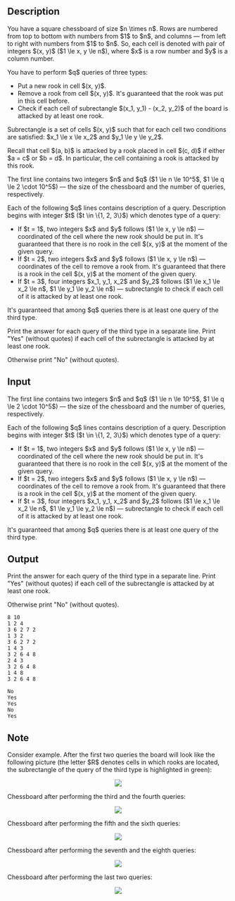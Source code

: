 ## Description

<div><p>You have a square chessboard of size $n \times n$. Rows are numbered from top to bottom with numbers from $1$ to $n$, and columns&nbsp;— from left to right with numbers from $1$ to $n$. So, each cell is denoted with pair of integers $(x, y)$ ($1 \le x, y \le n$), where $x$ is a row number and $y$ is a column number.</p><p>You have to perform $q$ queries of three types:</p><ul> <li> Put a new rook in cell $(x, y)$. </li><li> Remove a rook from cell $(x, y)$. It's guaranteed that the rook was put in this cell before. </li><li> Check if each cell of <span class="tex-font-style-it">subrectangle</span> $(x_1, y_1) - (x_2, y_2)$ of the board is attacked by at least one rook. </li></ul><p><span class="tex-font-style-it">Subrectangle</span> is a set of cells $(x, y)$ such that for each cell two conditions are satisfied: $x_1 \le x \le x_2$ and $y_1 \le y \le y_2$.</p><p>Recall that cell $(a, b)$ is attacked by a rook placed in cell $(c, d)$ if either $a = c$ or $b = d$. In particular, the cell containing a rook is attacked by this rook.</p></div><div class="input-specification"><p>The first line contains two integers $n$ and $q$ ($1 \le n \le 10^5$, $1 \le q \le 2 \cdot 10^5$)&nbsp;— the size of the chessboard and the number of queries, respectively.</p><p>Each of the following $q$ lines contains description of a query. Description begins with integer $t$ ($t \in \{1, 2, 3\}$) which denotes type of a query:</p><ul> <li> If $t = 1$, two integers $x$ and $y$ follows ($1 \le x, y \le n$)&nbsp;— coordinated of the cell where the new rook should be put in. It's guaranteed that there is no rook in the cell $(x, y)$ at the moment of the given query. </li><li> If $t = 2$, two integers $x$ and $y$ follows ($1 \le x, y \le n$)&nbsp;— coordinates of the cell to remove a rook from. It's guaranteed that there is a rook in the cell $(x, y)$ at the moment of the given query. </li><li> If $t = 3$, four integers $x_1, y_1, x_2$ and $y_2$ follows ($1 \le x_1 \le x_2 \le n$, $1 \le y_1 \le y_2 \le n$)&nbsp;— subrectangle to check if each cell of it is attacked by at least one rook. </li></ul><p>It's guaranteed that among $q$ queries there is at least one query of the third type.</p></div><div class="output-specification"><p>Print the answer for each query of the third type in a separate line. Print "<span class="tex-font-style-tt">Yes</span>" (without quotes) if each cell of the subrectangle is attacked by at least one rook.</p><p>Otherwise print "<span class="tex-font-style-tt">No</span>" (without quotes).</p></div>

## Input

<p>The first line contains two integers $n$ and $q$ ($1 \le n \le 10^5$, $1 \le q \le 2 \cdot 10^5$)&nbsp;— the size of the chessboard and the number of queries, respectively.</p><p>Each of the following $q$ lines contains description of a query. Description begins with integer $t$ ($t \in \{1, 2, 3\}$) which denotes type of a query:</p><ul> <li> If $t = 1$, two integers $x$ and $y$ follows ($1 \le x, y \le n$)&nbsp;— coordinated of the cell where the new rook should be put in. It's guaranteed that there is no rook in the cell $(x, y)$ at the moment of the given query. </li><li> If $t = 2$, two integers $x$ and $y$ follows ($1 \le x, y \le n$)&nbsp;— coordinates of the cell to remove a rook from. It's guaranteed that there is a rook in the cell $(x, y)$ at the moment of the given query. </li><li> If $t = 3$, four integers $x_1, y_1, x_2$ and $y_2$ follows ($1 \le x_1 \le x_2 \le n$, $1 \le y_1 \le y_2 \le n$)&nbsp;— subrectangle to check if each cell of it is attacked by at least one rook. </li></ul><p>It's guaranteed that among $q$ queries there is at least one query of the third type.</p>

## Output

<p>Print the answer for each query of the third type in a separate line. Print "<span class="tex-font-style-tt">Yes</span>" (without quotes) if each cell of the subrectangle is attacked by at least one rook.</p><p>Otherwise print "<span class="tex-font-style-tt">No</span>" (without quotes).</p>





```input1
8 10
1 2 4
3 6 2 7 2
1 3 2
3 6 2 7 2
1 4 3
3 2 6 4 8
2 4 3
3 2 6 4 8
1 4 8
3 2 6 4 8
```




```output1
No
Yes
Yes
No
Yes
```



## Note

<p>Consider example. After the first two queries the board will look like the following picture (the letter $R$ denotes cells in which rooks are located, the subrectangle of the query of the third type is highlighted in green):</p><center> <img class="tex-graphics" src="file://tQG5HCT7.png" style="max-width: 100.0%;max-height: 100.0%;"> </center><p>Chessboard after performing the third and the fourth queries:</p><center> <img class="tex-graphics" src="file://yPjmuHio.png" style="max-width: 100.0%;max-height: 100.0%;"> </center><p>Chessboard after performing the fifth and the sixth queries:</p><center> <img class="tex-graphics" src="file://VOtdPkoh.png" style="max-width: 100.0%;max-height: 100.0%;"> </center><p>Chessboard after performing the seventh and the eighth queries:</p><center> <img class="tex-graphics" src="file://OEBZ3CCQ.png" style="max-width: 100.0%;max-height: 100.0%;"> </center><p>Chessboard after performing the last two queries:</p><center> <img class="tex-graphics" src="file://1v6qWa6B.png" style="max-width: 100.0%;max-height: 100.0%;"> </center>
